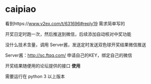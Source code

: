 # caipiao
看到https://www.v2ex.com/t/631696#reply19 需求简单写的

开奖日定时跑一次，然后推送到微信，后续添加自动核对中奖功能

没什么技术含量，调用 Server酱，发送定时发送双色球开奖结果微信推送

Server酱：http://sc.ftqq.com/  申请自己的KEY，绑定自己的微信

开奖结果随便用的论坛提供的接口
**使用**

需要运行在 python 3 以上版本


